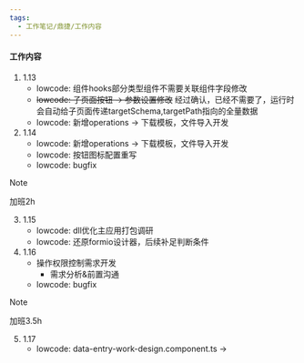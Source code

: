 ```yaml
---
tags:
  - 工作笔记/鼎捷/工作内容
---
```

#### 工作内容
1. 1.13
	- lowcode: 组件hooks部分类型组件不需要关联组件字段修改
	- ~~lowcode: 子页面按钮 -> 参数设置修改~~ 经过确认，已经不需要了，运行时会自动给子页面传递targetSchema,targetPath指向的全量数据
	- lowcode: 新增operations -> 下载模板，文件导入开发
2. 1.14
	- lowcode: 新增operations -> 下载模板，文件导入开发
	- lowcode: 按钮图标配置重写
	- lowcode: bugfix
>[!Note] 
>加班2h

3. 1.15
	- lowcode: dll优化主应用打包调研
	- lowcode: 还原formio设计器，后续补足判断条件
4. 1.16
	- 操作权限控制需求开发
		- 需求分析&前置沟通
	- lowcode: bugfix
>[!Note]
>加班3.5h


5. 1.17
	- lowcode: data-entry-work-design.component.ts -> 